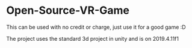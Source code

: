 # Open-Source-VR-Game

This can be used with no credit or charge, just use it for a good game :D

The project uses the standard 3d project in unity and is on 2019.4.11f1
